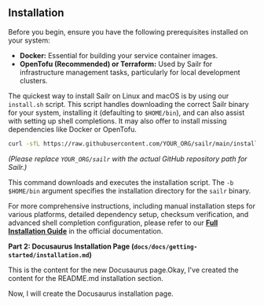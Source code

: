 ## Installation

Before you begin, ensure you have the following prerequisites installed on your system:

*   **Docker:** Essential for building your service container images.
*   **OpenTofu (Recommended) or Terraform:** Used by Sailr for infrastructure management tasks, particularly for local development clusters.

The quickest way to install Sailr on Linux and macOS is by using our `install.sh` script. This script handles downloading the correct Sailr binary for your system, installing it (defaulting to `$HOME/bin`), and can also assist with setting up shell completions. It may also offer to install missing dependencies like Docker or OpenTofu.

```bash
curl -sfL https://raw.githubusercontent.com/YOUR_ORG/sailr/main/install.sh | sh -s -- -b $HOME/bin
```
*(Please replace `YOUR_ORG/sailr` with the actual GitHub repository path for Sailr.)*

This command downloads and executes the installation script. The `-b $HOME/bin` argument specifies the installation directory for the `sailr` binary.

For more comprehensive instructions, including manual installation steps for various platforms, detailed dependency setup, checksum verification, and advanced shell completion configuration, please refer to our **[Full Installation Guide](docs/docs/getting-started/installation.md)** in the official documentation.

**Part 2: Docusaurus Installation Page (`docs/docs/getting-started/installation.md`)**

This is the content for the new Docusaurus page.Okay, I've created the content for the README.md installation section.

Now, I will create the Docusaurus installation page.
